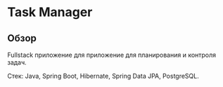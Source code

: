 # Task Manager

## Обзор

Fullstack приложение для приложение для планирования и контроля задач.



Стек: Java, Spring Boot, Hibernate, Spring Data JPA, PostgreSQL.